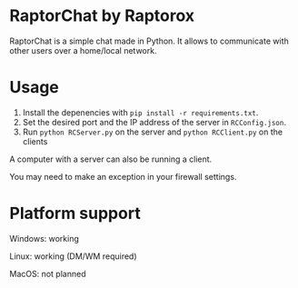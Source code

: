 # RaptorChat by Raptorox

RaptorChat is a simple chat made in Python. It allows to communicate with other users over a home/local network.

# Usage

1. Install the depenencies with `pip install -r requirements.txt`.
2. Set the desired port and the IP address of the server in `RCConfig.json`.
3. Run `python RCServer.py` on the server and `python RCClient.py` on the clients

A computer with a server can also be running a client.

You may need to make an exception in your firewall settings.

# Platform support

Windows: working

Linux: working (DM/WM required)

MacOS: not planned
